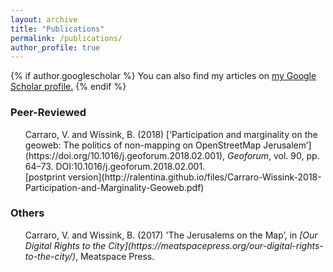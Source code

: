 ```yaml
---
layout: archive
title: "Publications"
permalink: /publications/
author_profile: true
---
```


{% if author.googlescholar %}
  You can also find my articles on <u><a href="{{author.googlescholar}}">my Google Scholar profile</a>.</u>
{% endif %}

<h3 > Peer-Reviewed </h3>
<ul style="list-style: none;">
	<li>
	Carraro, V. and Wissink, B. (2018) [‘Participation and marginality on the geoweb: The politics of non-mapping on OpenStreetMap Jerusalem’](https://doi.org/10.1016/j.geoforum.2018.02.001), <i>Geoforum</i>, vol. 90, pp. 64–73. DOI:10.1016/j.geoforum.2018.02.001.
	<br/>
	[postprint version](http://ralentina.github.io/files/Carraro-Wissink-2018-Participation-and-Marginality-Geoweb.pdf)
	</li>
  </ul>

  <h3> Others </h3>
  <ul style="list-style: none;">
	<li>
	Carraro, V. and Wissink, B. (2017) 'The Jerusalems on the Map’, in <i>[Our Digital Rights to the City](https://meatspacepress.org/our-digital-rights-to-the-city/)</i>, Meatspace Press.
	</li>
</ul>

